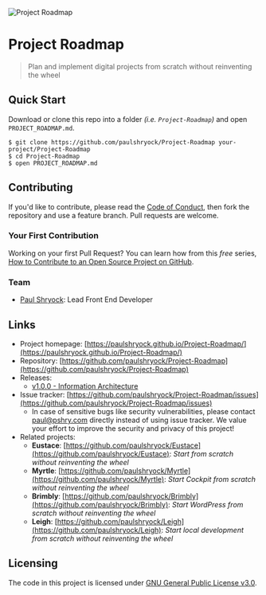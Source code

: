 ![Project Roadmap](https://raw.githubusercontent.com/paulshryock/Eustace/master/favicon.ico)

# Project Roadmap
> Plan and implement digital projects from scratch without reinventing the wheel

## Quick Start

Download or clone this repo into a folder _(i.e. `Project-Roadmap`)_ and open `PROJECT_ROADMAP.md`.

```shell
$ git clone https://github.com/paulshryock/Project-Roadmap your-project/Project-Roadmap
$ cd Project-Roadmap
$ open PROJECT_ROADMAP.md
```

## Contributing

If you'd like to contribute, please read the [Code of Conduct](https://github.com/paulshryock/Eustace/blob/master/CODE_OF_CONDUCT.md), then fork the repository and use a feature
branch. Pull requests are welcome.

### Your First Contribution

Working on your first Pull Request? You can learn how from this *free* series, [How to Contribute to an Open Source Project on GitHub](https://egghead.io/series/how-to-contribute-to-an-open-source-project-on-github).

### Team

- [Paul Shryock](https://github.com/paulshryock): Lead Front End Developer

## Links

- Project homepage: [https://paulshryock.github.io/Project-Roadmap/](https://paulshryock.github.io/Project-Roadmap/)
- Repository: [https://github.com/paulshryock/Project-Roadmap](https://github.com/paulshryock/Project-Roadmap)
- Releases:
	- [v1.0.0 - Information Architecture](https://github.com/paulshryock/Project-Roadmap/releases/tag/v1.0.0)
- Issue tracker: [https://github.com/paulshryock/Project-Roadmap/issues](https://github.com/paulshryock/Project-Roadmap/issues)
  - In case of sensitive bugs like security vulnerabilities, please contact
    [paul@pshry.com](mailto:paul@pshry.com) directly instead of using issue tracker. We value your effort
    to improve the security and privacy of this project!
- Related projects:
  - **Eustace**: [https://github.com/paulshryock/Eustace](https://github.com/paulshryock/Eustace): _Start from scratch without reinventing the wheel_
  - **Myrtle**: [https://github.com/paulshryock/Myrtle](https://github.com/paulshryock/Myrtle): _Start Cockpit from scratch without reinventing the wheel_
  - **Brimbly**: [https://github.com/paulshryock/Brimbly](https://github.com/paulshryock/Brimbly): _Start WordPress from scratch without reinventing the wheel_
  - **Leigh**: [https://github.com/paulshryock/Leigh](https://github.com/paulshryock/Leigh): _Start local development from scratch without reinventing the wheel_

## Licensing

The code in this project is licensed under [GNU General Public License v3.0](https://github.com/paulshryock/Eustace/blob/master/LICENSE).